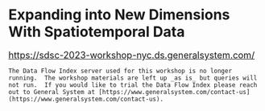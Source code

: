 # Expanding into New Dimensions With Spatiotemporal Data

<font size="+1">
    <a href="https://sdsc-2023-workshop-nyc.ds.generalsystem.com/">
    https://sdsc-2023-workshop-nyc.ds.generalsystem.com/
    </a>
</font>

```admonish warning title="DFI Queries Will Not Work"
The Data Flow Index server used for this workshop is no longer running.  The workshop materials are left up _as is_ but queries will not run.  If you would like to trial the Data Flow Index please reach out to General System at [https://www.generalsystem.com/contact-us](https://www.generalsystem.com/contact-us).
```
